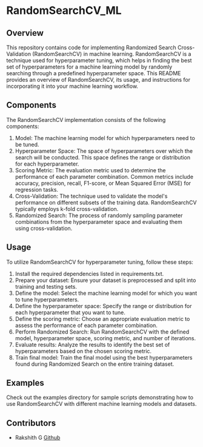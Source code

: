 # RandomSearchCV_ML
## Overview
This repository contains code for implementing Randomized Search Cross-Validation (RandomSearchCV) in machine learning. RandomSearchCV is a technique used for hyperparameter tuning, which helps in finding the best set of hyperparameters for a machine learning model by randomly searching through a predefined hyperparameter space. This README provides an overview of RandomSearchCV, its usage, and instructions for incorporating it into your machine learning workflow.

## Components
The RandomSearchCV implementation consists of the following components:
1. Model: The machine learning model for which hyperparameters need to be tuned.
2. Hyperparameter Space: The space of hyperparameters over which the search will be conducted. This space defines the range or distribution for each hyperparameter.
3. Scoring Metric: The evaluation metric used to determine the performance of each parameter combination. Common metrics include accuracy, precision, recall, F1-score, or Mean Squared Error (MSE) for regression tasks.
4. Cross-Validation: The technique used to validate the model's performance on different subsets of the training data. RandomSearchCV typically employs k-fold cross-validation.
5. Randomized Search: The process of randomly sampling parameter combinations from the hyperparameter space and evaluating them using cross-validation.

## Usage
To utilize RandomSearchCV for hyperparameter tuning, follow these steps:
1. Install the required dependencies listed in requirements.txt.
2. Prepare your dataset: Ensure your dataset is preprocessed and split into training and testing sets.
3. Define the model: Select the machine learning model for which you want to tune hyperparameters.
4. Define the hyperparameter space: Specify the range or distribution for each hyperparameter that you want to tune.
5. Define the scoring metric: Choose an appropriate evaluation metric to assess the performance of each parameter combination.
6. Perform Randomized Search: Run RandomSearchCV with the defined model, hyperparameter space, scoring metric, and number of iterations.
7. Evaluate results: Analyze the results to identify the best set of hyperparameters based on the chosen scoring metric.
8. Train final model: Train the final model using the best hyperparameters found during Randomized Search on the entire training dataset.

## Examples
Check out the examples directory for sample scripts demonstrating how to use RandomSearchCV with different machine learning models and datasets.

## Contributors
- Rakshith G [Github](https://github.com/Rakshithg6)
